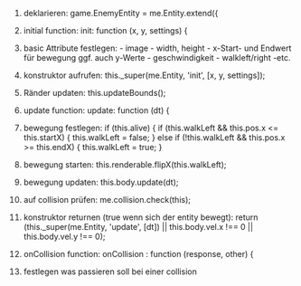 1. deklarieren: game.EnemyEntity = me.Entity.extend({

2. initial function: init: function (x, y, settings) {
3. basic Attribute festlegen: - image
			      - width, height
			      - x-Start- und Endwert für bewegung ggf. 					auch y-Werte
		  	      - geschwindigkeit
			      - walkleft/right
			      -etc.
4. konstruktor aufrufen: this._super(me.Entity, 'init', [x, y, 				 settings]);
5. Ränder updaten: this.updateBounds();

6. update function: update: function (dt) {
7. bewegung festlegen: if (this.alive) {
	    		if (this.walkLeft && this.pos.x <= 				this.startX) {
		        	this.walkLeft = false;
		    	} else if (!this.walkLeft && this.pos.x >= 				this.endX) {
		      	  this.walkLeft = true;
          		}
8. bewegung starten: this.renderable.flipX(this.walkLeft);
9. bewegung updaten: this.body.update(dt);
10. auf collision prüfen: me.collision.check(this);
11. konstruktor returnen (true wenn sich der entity bewegt): return (this._super(me.Entity, 'update', [dt]) || this.body.vel.x !== 0 || this.body.vel.y !== 0);

12. onCollision function: onCollision : function (response, other) {
13. festlegen was passieren soll bei einer collision






			  


